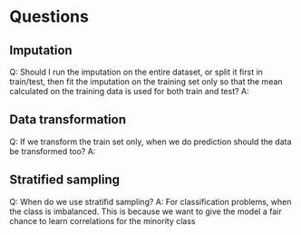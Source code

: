 # Questions

## Imputation
Q: Should I run the imputation on the entire dataset, or split it first in train/test, then fit the imputation on the training set only so that the mean calculated on the training data is used for both train and test?
A:
## Data transformation
Q: If we transform the train set only, when we do prediction should the data be transformed too?
A:

## Stratified sampling
Q: When do we use stratifid sampling?
A: For classification problems, when the class is imbalanced. This is because we want to give the model a fair chance to learn correlations for the minority class
